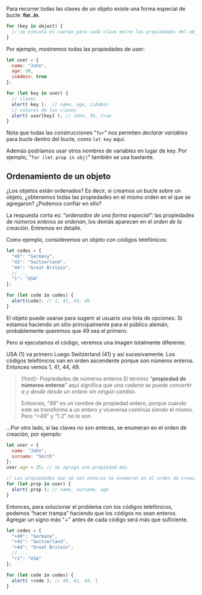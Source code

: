 Para recorrer todas las claves de un objeto existe una forma especial de bucle: **for..in**.

```js
for (key in object) {
  // se ejecuta el cuerpo para cada clave entre las propiedades del objeto
}
```

Por ejemplo, mostremos todas las propiedades de user:

```js
let user = {
  name: "John",
  age: 30,
  isAdmin: true
};

for (let key in user) {
  // claves
  alert( key );  // name, age, isAdmin
  // valores de las claves
  alert( user[key] ); // John, 30, true
}
```

Nota que todas las construcciones “`for`” nos permiten _declarar variables_ para bucle dentro del bucle, como `let key` aquí.

Además podríamos usar otros nombres de variables en lugar de key. Por ejemplo, "`for (let prop in obj)`" también se usa bastante.

## Ordenamiento de un objeto

¿Los objetos están ordenados? Es decir, si creamos un bucle sobre un objeto, ¿obtenemos todas las propiedades en el mismo orden en el que se agregaron? ¿Podemos confiar en ello?

La respuesta corta es: “_ordenados de una forma especial_”: las propiedades de _números enteros se ordenan_, los demás aparecen en el _orden de la creación_. Entremos en detalle.

Como ejemplo, consideremos un objeto con códigos telefónicos:

```js
let codes = {
  "49": "Germany",
  "41": "Switzerland",
  "44": "Great Britain",
  // ..,
  "1": "USA"
};

for (let code in codes) {
  alert(code); // 1, 41, 44, 49
}
```

El objeto puede usarse para sugerir al usuario una lista de opciones. Si estamos haciendo un sitio principalmente para el público alemán, probablemente queremos que 49 sea el primero.

Pero si ejecutamos el código, veremos una imagen totalmente diferente:

USA (1) va primero
Luego Switzerland (41) y así sucesivamente.
Los códigos telefónicos van en orden ascendente porque son números enteros. Entonces vemos 1, 41, 44, 49.

> [!hint]- Propiedades de números enteros 
> El término “**propiedad de números enteros**” aquí significa que _una cadena se puede convertir a y desde desde un entero sin ningún cambio_.
> 
> Entonces, “49” es un nombre de propiedad entero, porque cuando este se transforma a un entero y viceversa continúa siendo el mismo. Pero “+49” y “1.2” no lo son.

…Por otro lado, si las claves no son enteras, se enumeran en el orden de creación, por ejemplo:

```js
let user = {
  name: "John",
  surname: "Smith"
};
user.age = 25; // Se agrega una propiedad más

// Las propiedades que no son enteras se enumeran en el orden de creación
for (let prop in user) {
  alert( prop ); // name, surname, age
}
```

Entonces, para solucionar el problema con los códigos telefónicos, podemos “hacer trampa” haciendo que los códigos no sean enteros. Agregar un signo más "+" antes de cada código será más que suficiente.

```js
let codes = {
  "+49": "Germany",
  "+41": "Switzerland",
  "+44": "Great Britain",
  // ..,
  "+1": "USA"
};

for (let code in codes) {
  alert( +code ); // 49, 41, 44, 1
}
```






